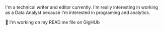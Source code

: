 
I'm a technical writer and editor currently. I'm really interesting in working as a Data Analyst because I'm interested in programing and analytics.

🔭 I'm working on my READ.me file on GigHUb
